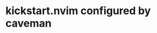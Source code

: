 <!-- this config is tailored for my use thats why i might not work for you and since im learning about nvim i havent completed this configuration yet thats why comments of Kickstart are still there -->
# kickstart.nvim configured by caveman
